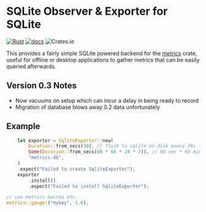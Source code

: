 # SQLite Observer & Exporter for SQLite

[![Rust](https://github.com/AstroHQ/metrics-sqlite/actions/workflows/rust.yml/badge.svg)](https://github.com/AstroHQ/metrics-sqlite/actions/workflows/rust.yml)
[![docs](https://docs.rs/metrics-sqlite/badge.svg)](https://docs.rs/metrics-sqlite/)
![Crates.io](https://img.shields.io/crates/l/metrics-sqlite)


This provides a fairly simple SQLite powered backend for the [metrics](https://crates.io/crates/metrics) crate, useful for offline or desktop applications to gather metrics that can be easily queried afterwards.

## Version 0.3 Notes

- Now vacuums on setup which can incur a delay in being ready to record
- Migration of database blows away 0.2 data unfortunately

## Example

```Rust
    let exporter = SqliteExporter::new(
        Duration::from_secs(30), // flush to sqlite on disk every 30s (or internal buffer limit)
        Some(Duration::from_secs(60 * 60 * 24 * 7)), // 60 sec * 60 min * 24 hours * 7 days
        "metrics.db",
    )
    .expect("Failed to create SqliteExporter");
    exporter
        .install()
        .expect("Failed to install SqliteExporter");

// use metrics macros etc.
metrics::gauge!("mykey", 1.0);
```
